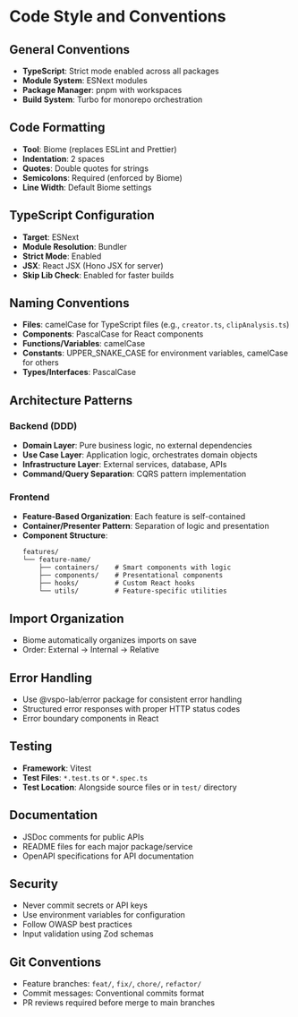 # Code Style and Conventions

## General Conventions
- **TypeScript**: Strict mode enabled across all packages
- **Module System**: ESNext modules
- **Package Manager**: pnpm with workspaces
- **Build System**: Turbo for monorepo orchestration

## Code Formatting
- **Tool**: Biome (replaces ESLint and Prettier)
- **Indentation**: 2 spaces
- **Quotes**: Double quotes for strings
- **Semicolons**: Required (enforced by Biome)
- **Line Width**: Default Biome settings

## TypeScript Configuration
- **Target**: ESNext
- **Module Resolution**: Bundler
- **Strict Mode**: Enabled
- **JSX**: React JSX (Hono JSX for server)
- **Skip Lib Check**: Enabled for faster builds

## Naming Conventions
- **Files**: camelCase for TypeScript files (e.g., `creator.ts`, `clipAnalysis.ts`)
- **Components**: PascalCase for React components
- **Functions/Variables**: camelCase
- **Constants**: UPPER_SNAKE_CASE for environment variables, camelCase for others
- **Types/Interfaces**: PascalCase

## Architecture Patterns

### Backend (DDD)
- **Domain Layer**: Pure business logic, no external dependencies
- **Use Case Layer**: Application logic, orchestrates domain objects
- **Infrastructure Layer**: External services, database, APIs
- **Command/Query Separation**: CQRS pattern implementation

### Frontend
- **Feature-Based Organization**: Each feature is self-contained
- **Container/Presenter Pattern**: Separation of logic and presentation
- **Component Structure**:
  ```
  features/
  └── feature-name/
      ├── containers/    # Smart components with logic
      ├── components/    # Presentational components
      ├── hooks/         # Custom React hooks
      └── utils/         # Feature-specific utilities
  ```

## Import Organization
- Biome automatically organizes imports on save
- Order: External → Internal → Relative

## Error Handling
- Use @vspo-lab/error package for consistent error handling
- Structured error responses with proper HTTP status codes
- Error boundary components in React

## Testing
- **Framework**: Vitest
- **Test Files**: `*.test.ts` or `*.spec.ts`
- **Test Location**: Alongside source files or in `test/` directory

## Documentation
- JSDoc comments for public APIs
- README files for each major package/service
- OpenAPI specifications for API documentation

## Security
- Never commit secrets or API keys
- Use environment variables for configuration
- Follow OWASP best practices
- Input validation using Zod schemas

## Git Conventions
- Feature branches: `feat/`, `fix/`, `chore/`, `refactor/`
- Commit messages: Conventional commits format
- PR reviews required before merge to main branches